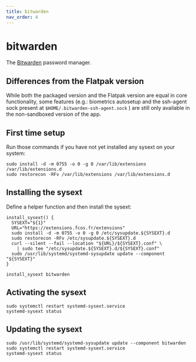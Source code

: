 ```yaml
---
title: bitwarden
nav_order: 4
---
```


# bitwarden

The [Bitwarden](https://bitwarden.com/) password manager.

## Differences from the Flatpak version

While both the packaged version and the Flatpak version are equal in core
functionality, some features (e.g.: biometrics autosetup and the ssh-agent sock
present at `$HOME/.bitwarden-ssh-agent.sock` ) are still only available in the
non-sandboxed version of the app.

## First time setup

Run those commands if you have not yet installed any sysext on your system:

```
sudo install -d -m 0755 -o 0 -g 0 /var/lib/extensions /var/lib/extensions.d
sudo restorecon -RFv /var/lib/extensions /var/lib/extensions.d
```

## Installing the sysext

Define a helper function and then install the sysext:

```
install_sysext() {
  SYSEXT="${1}"
  URL="https://extensions.fcos.fr/extensions"
  sudo install -d -m 0755 -o 0 -g 0 /etc/sysupdate.${SYSEXT}.d
  sudo restorecon -RFv /etc/sysupdate.${SYSEXT}.d
  curl --silent --fail --location "${URL}/${SYSEXT}.conf" \
    | sudo tee "/etc/sysupdate.${SYSEXT}.d/${SYSEXT}.conf"
  sudo /usr/lib/systemd/systemd-sysupdate update --component "${SYSEXT}"
}

install_sysext bitwarden
```

## Activating the sysext

```
sudo systemctl restart systemd-sysext.service
systemd-sysext status
```

## Updating the sysext

```
sudo /usr/lib/systemd/systemd-sysupdate update --component bitwarden
sudo systemctl restart systemd-sysext.service
systemd-sysext status
```
